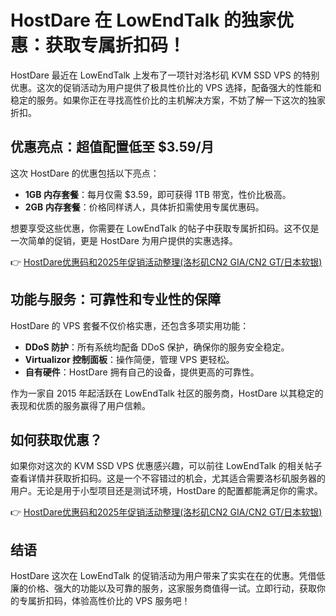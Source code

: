 # HostDare 在 LowEndTalk 的独家优惠：获取专属折扣码！

HostDare 最近在 LowEndTalk 上发布了一项针对洛杉矶 KVM SSD VPS 的特别优惠。这次的促销活动为用户提供了极具性价比的 VPS 选择，配备强大的性能和稳定的服务。如果你正在寻找高性价比的主机解决方案，不妨了解一下这次的独家折扣。

## 优惠亮点：超值配置低至 $3.59/月

这次 HostDare 的优惠包括以下亮点：

- **1GB 内存套餐**：每月仅需 $3.59，即可获得 1TB 带宽，性价比极高。
- **2GB 内存套餐**：价格同样诱人，具体折扣需使用专属优惠码。

想要享受这些优惠，你需要在 LowEndTalk 的帖子中获取专属折扣码。这不仅是一次简单的促销，更是 HostDare 为用户提供的实惠选择。

👉 [HostDare优惠码和2025年促销活动整理(洛杉矶CN2 GIA/CN2 GT/日本软银)](https://bit.ly/hostdare)

## 功能与服务：可靠性和专业性的保障

HostDare 的 VPS 套餐不仅价格实惠，还包含多项实用功能：

- **DDoS 防护**：所有系统均配备 DDoS 保护，确保你的服务安全稳定。
- **Virtualizor 控制面板**：操作简便，管理 VPS 更轻松。
- **自有硬件**：HostDare 拥有自己的设备，提供更高的可靠性。

作为一家自 2015 年起活跃在 LowEndTalk 社区的服务商，HostDare 以其稳定的表现和优质的服务赢得了用户信赖。

## 如何获取优惠？

如果你对这次的 KVM SSD VPS 优惠感兴趣，可以前往 LowEndTalk 的相关帖子查看详情并获取折扣码。这是一个不容错过的机会，尤其适合需要洛杉矶服务器的用户。无论是用于小型项目还是测试环境，HostDare 的配置都能满足你的需求。

👉 [HostDare优惠码和2025年促销活动整理(洛杉矶CN2 GIA/CN2 GT/日本软银)](https://bit.ly/hostdare)

## 结语

HostDare 这次在 LowEndTalk 的促销活动为用户带来了实实在在的优惠。凭借低廉的价格、强大的功能以及可靠的服务，这家服务商值得一试。立即行动，获取你的专属折扣码，体验高性价比的 VPS 服务吧！
